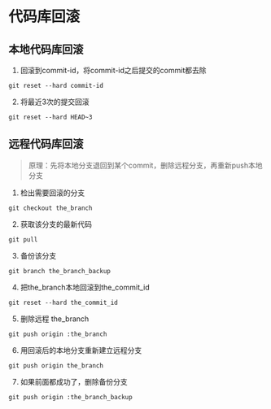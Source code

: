 # 代码库回滚

## 本地代码库回滚

1. 回滚到commit-id，将commit-id之后提交的commit都去除

  `git reset --hard commit-id`

2. 将最近3次的提交回滚

  `git reset --hard HEAD~3`

## 远程代码库回滚

> 原理：先将本地分支退回到某个commit，删除远程分支，再重新push本地分支

1. 检出需要回滚的分支

  `git checkout the_branch`

2. 获取该分支的最新代码

  `git pull`

3. 备份该分支

  `git branch the_branch_backup`

4. 把the_branch本地回滚到the_commit_id

  `git reset --hard the_commit_id`

5. 删除远程 the_branch

  `git push origin :the_branch`

6. 用回滚后的本地分支重新建立远程分支

  `git push origin the_branch`

7. 如果前面都成功了，删除备份分支

  `git push origin :the_branch_backup`
